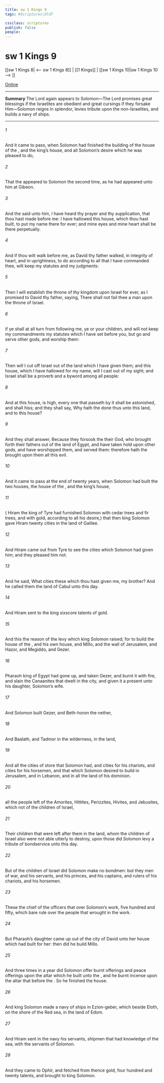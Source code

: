 ```yaml
---
title: sw 1 Kings 9
tags: #Scriptures\OldT

cssclass: scriptures
publish: false
people:
---
```


# sw 1 Kings 9
[[sw 1 Kings 8| <-- sw 1 Kings 8]] | [[1 Kings]] | [[sw 1 Kings 10|sw 1 Kings 10 --> ]]

[Online](https://churchofjesuschrist.org/study/scriptures/ot/1-kgs/9?lang=eng)

---
__Summary__
The Lord again appears to Solomon—The Lord promises great blessings if the Israelites are obedient and great cursings if they forsake Him—Solomon reigns in splendor, levies tribute upon the non-Israelites, and builds a navy of ships.

---
###### 1 
And it came to pass, when Solomon had finished the building of the house of the , and the king’s house, and all Solomon’s desire which he was pleased to do,

###### 2 
That the  appeared to Solomon the second time, as he had appeared unto him at Gibeon.

###### 3 
And the  said unto him, I have heard thy prayer and thy supplication, that thou hast made before me: I have hallowed this house, which thou hast built, to put my name there for ever; and mine eyes and mine heart shall be there perpetually.

###### 4 
And if thou wilt walk before me, as David thy father walked, in integrity of heart, and in uprightness, to do according to all that I have commanded thee,  wilt keep my statutes and my judgments:

###### 5 
Then I will establish the throne of thy kingdom upon Israel for ever, as I promised to David thy father, saying, There shall not fail thee a man upon the throne of Israel.

###### 6 
 if ye shall at all turn from following me, ye or your children, and will not keep my commandments  my statutes which I have set before you, but go and serve other gods, and worship them:

###### 7 
Then will I cut off Israel out of the land which I have given them; and this house, which I have hallowed for my name, will I cast out of my sight; and Israel shall be a proverb and a byword among all people:

###### 8 
And at this house,  is high, every one that passeth by it shall be astonished, and shall hiss; and they shall say, Why hath the  done thus unto this land, and to this house?

###### 9 
And they shall answer, Because they forsook the  their God, who brought forth their fathers out of the land of Egypt, and have taken hold upon other gods, and have worshipped them, and served them: therefore hath the  brought upon them all this evil.

###### 10 
And it came to pass at the end of twenty years, when Solomon had built the two houses, the house of the , and the king’s house,

###### 11 
( Hiram the king of Tyre had furnished Solomon with cedar trees and fir trees, and with gold, according to all his desire,) that then king Solomon gave Hiram twenty cities in the land of Galilee.

###### 12 
And Hiram came out from Tyre to see the cities which Solomon had given him; and they pleased him not.

###### 13 
And he said, What cities  these which thou hast given me, my brother? And he called them the land of Cabul unto this day.

###### 14 
And Hiram sent to the king sixscore talents of gold.

###### 15 
And this  the reason of the levy which king Solomon raised; for to build the house of the , and his own house, and Millo, and the wall of Jerusalem, and Hazor, and Megiddo, and Gezer.

###### 16 
 Pharaoh king of Egypt had gone up, and taken Gezer, and burnt it with fire, and slain the Canaanites that dwelt in the city, and given it  a present unto his daughter, Solomon’s wife.

###### 17 
And Solomon built Gezer, and Beth-horon the nether,

###### 18 
And Baalath, and Tadmor in the wilderness, in the land,

###### 19 
And all the cities of store that Solomon had, and cities for his chariots, and cities for his horsemen, and that which Solomon desired to build in Jerusalem, and in Lebanon, and in all the land of his dominion.

###### 20 
 all the people  left of the Amorites, Hittites, Perizzites, Hivites, and Jebusites, which  not of the children of Israel,

###### 21 
Their children that were left after them in the land, whom the children of Israel also were not able utterly to destroy, upon those did Solomon levy a tribute of bondservice unto this day.

###### 22 
But of the children of Israel did Solomon make no bondmen: but they  men of war, and his servants, and his princes, and his captains, and rulers of his chariots, and his horsemen.

###### 23 
These  the chief of the officers that  over Solomon’s work, five hundred and fifty, which bare rule over the people that wrought in the work.

###### 24 
But Pharaoh’s daughter came up out of the city of David unto her house which  had built for her: then did he build Millo.

###### 25 
And three times in a year did Solomon offer burnt offerings and peace offerings upon the altar which he built unto the , and he burnt incense upon the altar that  before the . So he finished the house.

###### 26 
And king Solomon made a navy of ships in Ezion-geber, which  beside Eloth, on the shore of the Red sea, in the land of Edom.

###### 27 
And Hiram sent in the navy his servants, shipmen that had knowledge of the sea, with the servants of Solomon.

###### 28 
And they came to Ophir, and fetched from thence gold, four hundred and twenty talents, and brought  to king Solomon.

